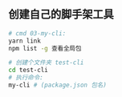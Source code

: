 ## 创建自己的脚手架工具

```bash
# cmd 03-my-cli:
yarn link
npm list -g 查看全局包

# 创建个文件夹 test-cli
cd test-cli
# 执行命令:
my-cli # (package.json 包名)
```
